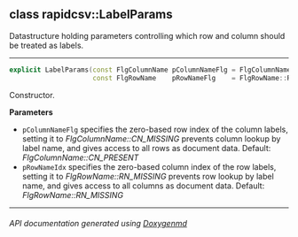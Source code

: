 ## class rapidcsv::LabelParams

Datastructure holding parameters controlling which row and column should be treated as labels.  

---

```c++
explicit LabelParams(const FlgColumnName pColumnNameFlg = FlgColumnName::CN_PRESENT,
                     const FlgRowName    pRowNameFlg    = FlgRowName::RN_MISSING)
```
Constructor. 

**Parameters**
- `pColumnNameFlg` specifies the zero-based row index of the column labels, setting it to _FlgColumnName::CN_MISSING_ prevents column lookup by label name, and gives access to all rows as document data. Default: _FlgColumnName::CN_PRESENT_
- `pRowNameIdx` specifies the zero-based column index of the row labels, setting it to _FlgRowName::RN_MISSING_ prevents row lookup by label name, and gives access to all columns as document data. Default: _FlgRowName::RN_MISSING_

---

###### API documentation generated using [Doxygenmd](https://github.com/d99kris/doxygenmd)

